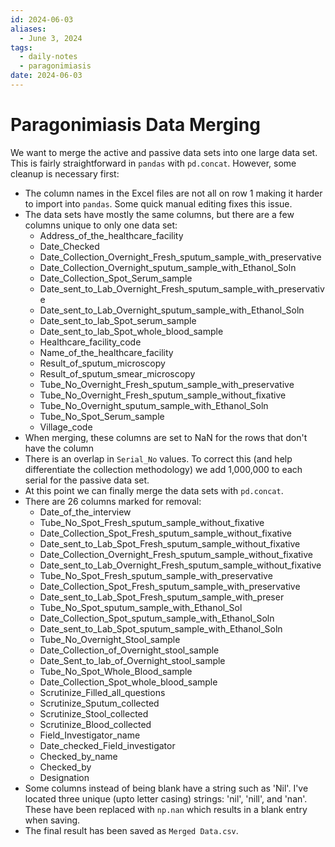 ```yaml
---
id: 2024-06-03
aliases:
  - June 3, 2024
tags:
  - daily-notes
  - paragonimiasis
date: 2024-06-03
---
```


# Paragonimiasis Data Merging

We want to merge the active and passive data sets into one large data set. This is fairly straightforward in `pandas` with `pd.concat`. However, some cleanup is necessary first:
- The column names in the Excel files are not all on row 1 making it harder to import into `pandas`. Some quick manual editing fixes this issue.
- The data sets have mostly the same columns, but there are a few columns unique to only one data set:
    - Address_of_the_healthcare_facility
    - Date_Checked
    - Date_Collection_Overnight_Fresh_sputum_sample_with_preservative
    - Date_Collection_Overnight_sputum_sample_with_Ethanol_Soln
    - Date_Collection_Spot_Serum_sample
    - Date_sent_to_Lab_Overnight_Fresh_sputum_sample_with_preservative
    - Date_sent_to_Lab_Overnight_sputum_sample_with_Ethanol_Soln
    - Date_sent_to_lab_Spot_serum_sample
    - Date_sent_to_lab_Spot_whole_blood_sample
    - Healthcare_facility_code
    - Name_of_the_healthcare_facility
    - Result_of_sputum_microscopy
    - Result_of_sputum_smear_microscopy
    - Tube_No_Overnight_Fresh_sputum_sample_with_preservative
    - Tube_No_Overnight_Fresh_sputum_sample_without_fixative
    - Tube_No_Overnight_sputum_sample_with_Ethanol_Soln
    - Tube_No_Spot_Serum_sample
    - Village_code
- When merging, these columns are set to NaN for the rows that don't have the column
- There is an overlap in `Serial_No` values. To correct this (and help differentiate the collection methodology) we add 1,000,000 to each serial for the passive data set.
- At this point we can finally merge the data sets with `pd.concat`.
- There are 26 columns marked for removal:
    - Date_of_the_interview
    - Tube_No_Spot_Fresh_sputum_sample_without_fixative
    - Date_Collection_Spot_Fresh_sputum_sample_without_fixative
    - Date_sent_to_Lab_Spot_Fresh_sputum_sample_without_fixative
    - Date_Collection_Overnight_Fresh_sputum_sample_without_fixative
    - Date_sent_to_Lab_Overnight_Fresh_sputum_sample_without_fixative
    - Tube_No_Spot_Fresh_sputum_sample_with_preservative
    - Date_Collection_Spot_Fresh_sputum_sample_with_preservative
    - Date_sent_to_Lab_Spot_Fresh_sputum_sample_with_preser
    - Tube_No_Spot_sputum_sample_with_Ethanol_Sol
    - Date_Collection_Spot_sputum_sample_with_Ethanol_Soln
    - Date_sent_to_Lab_Spot_sputum_sample_with_Ethanol_Soln
    - Tube_No_Overnight_Stool_sample
    - Date_Collection_of_Overnight_stool_sample
    - Date_Sent_to_lab_of_Overnight_stool_sample
    - Tube_No_Spot_Whole_Blood_sample
    - Date_Collection_Spot_whole_blood_sample
    - Scrutinize_Filled_all_questions
    - Scrutinize_Sputum_collected
    - Scrutinize_Stool_collected
    - Scrutinize_Blood_collected
    - Field_Investigator_name
    - Date_checked_Field_investigator
    - Checked_by_name
    - Checked_by
    - Designation
- Some columns instead of being blank have a string such as 'Nil'. I've located three unique (upto letter casing) strings: 'nil', 'nill', and 'nan'. These have been replaced with `np.nan` which results in a blank entry when saving.
- The final result has been saved as `Merged Data.csv`.
